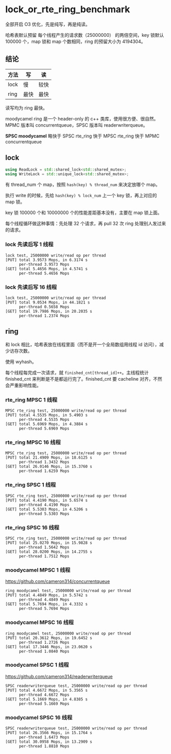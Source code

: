 # lock_or_rte_ring_benchmark

全部开启 O3 优化，先是纯写，再是纯读。

哈希表默认预留 每个线程产生的请求数（25000000） 的两倍空间，key 锁默认 100000 个，map 锁和 map 个数相同，ring 的预留大小为 4194304。

## 结论

|方法|写|读|
|---|---|---
|lock|慢|较快|
|ring|最快|最快|

读写均为 ring 最快。

moodycamel ring 是一个 header-only 的 c++ 类库，使用很方便、很自然。MPMC 版本叫 concurrentqueue，SPSC 版本叫 readerwriterqueue。

**SPSC moodycamel** 略快于 SPSC rte_ring 快于 MPSC rte_ring 快于 MPMC concurrentqueue

## lock

```cpp
using ReadLock = std::shared_lock<std::shared_mutex>;
using WriteLock = std::unique_lock<std::shared_mutex>;
```

有 thread_num 个 map，按照 `hash(key) % thread_num` 来决定放哪个 map。

执行 write 的时候，先给 `hash(key) % lock_num` 上一个 key 锁，再上对应的 map 锁。

key 锁 100000 个和 10000000 个的性能差距基本没有，主要在 map 锁上面。

每个线程循环做这种事情：先处理 32 个请求，再 pull 32 次 ring 处理别人发过来的请求。

### lock 先读后写 1 线程

```
lock test, 25000000 write/read op per thread
[PUT] total 3.9573 Mops, in 6.3174 s
      per-thread 3.9573 Mops
[GET] total 5.4656 Mops, in 4.5741 s
      per-thread 5.4656 Mops
```

### lock 先读后写 16 线程

```
lock test, 25000000 write/read op per thread
[PUT] total 9.0534 Mops, in 44.1821 s
      per-thread 0.5658 Mops
[GET] total 19.7986 Mops, in 20.2035 s
      per-thread 1.2374 Mops
```

## ring

和 lock 相比，哈希表放在线程里面（而不是开一个全局数组用线程 id 访问），减少访存次数。

使用 wyhash。

每个线程每完成一次请求，就 `finished_cnt[thread_id]++`。主线程统计 finished_cnt 来判断是不是都运行完了。finished_cnt 要 cacheline 对齐，不然会严重影响性能。

### rte_ring MPSC 1 线程

```
MPSC rte_ring test, 25000000 write/read op per thread
[PUT] total 4.5535 Mops, in 5.4903 s
      per-thread 4.5535 Mops
[GET] total 5.6969 Mops, in 4.3884 s
      per-thread 5.6969 Mops
```

### rte_ring MPSC 16 线程

```
MPSC rte_ring test, 25000000 write/read op per thread
[PUT] total 21.4909 Mops, in 18.6125 s
      per-thread 1.3432 Mops
[GET] total 26.0146 Mops, in 15.3760 s
      per-thread 1.6259 Mops
```

### rte_ring SPSC 1 线程

```
SPSC rte_ring test, 25000000 write/read op per thread
[PUT] total 4.4190 Mops, in 5.6574 s
      per-thread 4.4190 Mops
[GET] total 5.5303 Mops, in 4.5206 s
      per-thread 5.5303 Mops
```

### rte_ring SPSC 16 线程

```
SPSC rte_ring test, 25000000 write/read op per thread
[PUT] total 25.0270 Mops, in 15.9828 s
      per-thread 1.5642 Mops
[GET] total 28.0200 Mops, in 14.2755 s
      per-thread 1.7512 Mops
```

### moodycamel MPSC 1 线程

https://github.com/cameron314/concurrentqueue

```
ring moodycamel test, 25000000 write/read op per thread
[PUT] total 4.4849 Mops, in 5.5742 s
      per-thread 4.4849 Mops
[GET] total 5.7694 Mops, in 4.3332 s
      per-thread 5.7694 Mops
```

### moodycamel MPSC 16 线程

```
ring moodycamel test, 25000000 write/read op per thread
[PUT] total 20.3612 Mops, in 19.6452 s
      per-thread 1.2726 Mops
[GET] total 17.3446 Mops, in 23.0620 s
      per-thread 1.0840 Mops
```

### moodycamel SPSC 1 线程

https://github.com/cameron314/readerwriterqueue

```
SPSC readerwriterqueue test, 25000000 write/read op per thread
[PUT] total 4.6672 Mops, in 5.3565 s
      per-thread 4.6672 Mops
[GET] total 5.1669 Mops, in 4.8385 s
      per-thread 5.1669 Mops
```

### moodycamel SPSC 16 线程

```
SPSC readerwriterqueue test, 25000000 write/read op per thread
[PUT] total 26.3566 Mops, in 15.1764 s
      per-thread 1.6473 Mops
[GET] total 30.0958 Mops, in 13.2909 s
      per-thread 1.8810 Mops
```